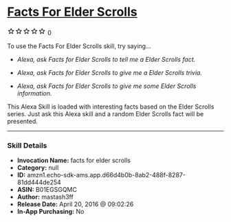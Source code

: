# [Facts For Elder Scrolls](http://alexa.amazon.com/#skills/amzn1.echo-sdk-ams.app.d66d4b0b-8ab2-488f-8287-81dd444de254)
![0 stars](../../images/ic_star_border_black_18dp_1x.png)![0 stars](../../images/ic_star_border_black_18dp_1x.png)![0 stars](../../images/ic_star_border_black_18dp_1x.png)![0 stars](../../images/ic_star_border_black_18dp_1x.png)![0 stars](../../images/ic_star_border_black_18dp_1x.png) 0

To use the Facts For Elder Scrolls skill, try saying...

* *Alexa, ask Facts for Elder Scrolls to tell me a Elder Scrolls fact.*

* *Alexa, ask Facts for Elder Scrolls to give me a Elder Scrolls trivia.*

* *Alexa, ask Facts for Elder Scrolls to give me some Elder Scrolls information.*

This Alexa Skill is loaded with interesting facts based on the Elder Scrolls series.  Just ask this Alexa skill and a random Elder Scrolls fact will be presented.

***

### Skill Details

* **Invocation Name:** facts for elder scrolls
* **Category:** null
* **ID:** amzn1.echo-sdk-ams.app.d66d4b0b-8ab2-488f-8287-81dd444de254
* **ASIN:** B01EGSGQMC
* **Author:** mastash3ff
* **Release Date:** April 20, 2016 @ 09:02:26
* **In-App Purchasing:** No
